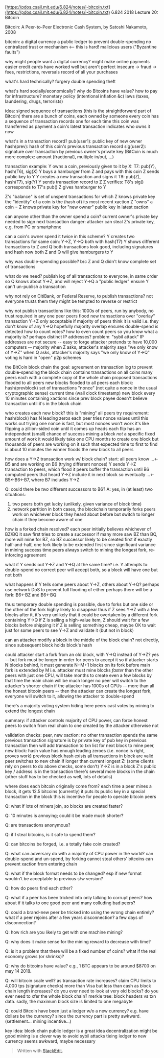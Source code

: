 
[https://pdos.csail.mit.edu/6.824/notes/l-bitcoin.txt](https://pdos.csail.mit.edu/6.824/notes/l-bitcoin.txt)
6.824 2018 Lecture 20: Bitcoin

Bitcoin: A Peer-to-Peer Electronic Cash System, by Satoshi Nakamoto, 2008

bitcoin:
  a digital currency
  a public ledger to prevent double-spending
  no centralized trust or mechanism <-- this is hard!
  malicious users ("Byzantine faults")

why might people want a digital currency?
  might make online payments easier
  credit cards have worked well but aren't perfect
    insecure -> fraud -> fees, restrictions, reversals
    record of all your purchases

what's hard technically?
  forgery
  double spending
  theft

what's hard socially/economically?
  why do Bitcoins have value?
  how to pay for infrastructure?
  monetary policy (intentional inflation &c)
  laws (taxes, laundering, drugs, terrorists)

idea: signed sequence of transactions
  (this is the straightforward part of Bitcoin)
  there are a bunch of coins, each owned by someone
  every coin has a sequence of transaction records
    one for each time this coin was transferred as payment
  a coin's latest transaction indicates who owns it now

what's in a transaction record?
  pub(user1): public key of new owner
  hash(prev): hash of this coin's previous transaction record
  sig(user2): signature over transaction by previous owner's private key
  (BitCoin is much more complex: amount (fractional), multiple in/out, ...)

transaction example:
  Y owns a coin, previously given to it by X:
    T7: pub(Y), hash(T6), sig(X)
  Y buys a hamburger from Z and pays with this coin
    Z sends public key to Y
    Y creates a new transaction and signs it
    T8: pub(Z), hash(T7), sig(Y)
  Y sends transaction record to Z
  Z verifies:
    T8's sig() corresponds to T7's pub()
  Z gives hamburger to Y

Z's "balance" is set of unspent transactions for which Z knows private key
  the "identity" of a coin is the (hash of) its most recent xaction
  Z "owns" a coin = Z knows private key for "new owner" public key in latest xaction

can anyone other than the owner spend a coin?
  current owner's private key needed to sign next transaction
  danger: attacker can steal Z's private key, e.g. from PC or smartphone

can a coin's owner spend it twice in this scheme?
  Y creates two transactions for same coin: Y->Z, Y->Q
    both with hash(T7)
  Y shows different transactions to Z and Q
  both transactions look good, including signatures and hash
  now both Z and Q will give hamburgers to Y

why was double-spending possible?
  b/c Z and Q didn't know complete set of transactions

what do we need?
  publish log of all transactions to everyone, in same order
    so Q knows about Y->Z, and will reject Y->Q
    a "public ledger"
  ensure Y can't un-publish a transaction

why not rely on CitiBank, or Federal Reserve, to publish transactions?
  not everyone trusts them
  they might be tempted to reverse or restrict

why not publish transactions like this:
  1000s of peers, run by anybody, no trust required in any one peer
  peers flood new transactions over "overlay"
  transaction Y->Z only acceptable if majority of peers think it is valid
    i.e. they don't know of any Y->Q
    hopefully majority overlap ensures double-spend is detected
  how to count votes?
    how to even count peers so you know what a majority is?
    perhaps distinct IP addresses?
  problem: "sybil attack"
    IP addresses are not secure -- easy to forge
    attacker pretends to have 10,000 computers -- majority
    when Z asks, attacker's majority says "we only know of Y->Z"
    when Q asks, attacker's majority says "we only know of Y->Q"
  voting is hard in "open" p2p schemes

the BitCoin block chain
  the goal: agreement on transaction log to prevent double-spending
  the block chain contains transactions on all coins
  many peers
    each with a complete copy of the whole chain
    proposed transactions flooded to all peers
    new blocks flooded to all peers
  each block:
    hash(prevblock)
    set of transactions
    "nonce" (not quite a nonce in the usual cryptographic sense)
    current time (wall clock timestamp)
  new block every 10 minutes containing xactions since prev block
  payee doesn't believe transaction until it's in the block chain

who creates each new block?
  this is "mining"
  all peers try
  requirement: hash(block) has N leading zeros
  each peer tries nonce values until this works out
  trying one nonce is fast, but most nonces won't work
    it's like flipping a zillion-sided coin until it comes up heads
    each flip has an independent (small) chance of success
    mining a block *not* a specific fixed amount of work
  it would likely take one CPU months to create one block
  but thousands of peers are working on it
  such that expected time to first to find is about 10 minutes
  the winner floods the new block to all peers

how does a Y->Z transaction work w/ block chain?
  start: all peers know ...<-B5
    and are working on B6 (trying different nonces)
  Y sends Y->Z transaction to peers, which flood it
  peers buffer the transaction until B6 computed
  peers that heard Y->Z include it in next block
  so eventually ...<-B5<-B6<-B7, where B7 includes Y->Z

Q: could there be *two* different successors to B6?
A: yes, in (at least) two situations:
   1) two peers both get lucky (unlikely, given variance of block time)
   2) network partition
  in both cases, the blockchain temporarily forks
    peers work on whichever block they heard about before
    but switch to longer chain if they become aware of one

how is a forked chain resolved?
  each peer initially believes whichever of BZ/BQ it saw first
  tries to create a successor
  if many more saw BZ than BQ, more will mine for BZ,
    so BZ successor likely to be created first
  if exactly half-and-half, one fork likely to be extended first
    since significant variance in mining success time
  peers always switch to mining the longest fork, re-inforcing agreement

what if Y sends out Y->Z and Y->Q at the same time?
  i.e. Y attempts to double-spend
  no correct peer will accept both, so a block will have one but not both

what happens if Y tells some peers about Y->Z, others about Y->Q?
  perhaps use network DoS to prevent full flooding of either
  perhaps there will be a fork: B6<-BZ and B6<-BQ

thus:
  temporary double spending is possible, due to forks
  but one side or the other of the fork highly likely to disappear
  thus if Z sees Y->Z with a few blocks after it,
    it's very unlikely that it could be overtaken by a
    different fork containing Y->Q
  if Z is selling a high-value item, Z should wait for a few
    blocks before shipping it
  if Z is selling something cheap, maybe OK to wait just for some peers
    to see Y->Z and validate it (but not in block)

can an attacker modify a block in the middle of the block chain?
  not directly, since subsequent block holds block's hash

could attacker start a fork from an old block, with Y->Q instead of Y->Z?
  yes -- but fork must be longer in order for peers to accept it
  so if attacker starts N blocks behind, it must generate N+M+1
    blocks on its fork before main fork is extended by M
  i.e. attacker must mine blocks *faster* than the other peers
  with just one CPU, will take months to create even a few blocks
    by that time the main chain will be much longer
    no peer will switch to the attacker's shorter chain
  if the attacker has 1000s of CPUs -- more than all the honest
    bitcoin peers -- then the attacker can create the longest fork,
    everyone will switch to it, allowing the attacker to double-spend

there's a majority voting system hiding here
  peers cast votes by mining to extend the longest chain

summary:
  if attacker controls majority of CPU power, can force honest
    peers to switch from real chain to one created by the attacker
  otherwise not

validation checks:
  peer, new xaction:
    no other transaction spends the same previous transaction
    signature is by private key of pub key in previous transaction
    then will add transaction to txn list for next block to mine
  peer, new block:
    hash value has enough leading zeroes (i.e. nonce is right, proves work)
    previous block hash exists
    all transactions in block are valid
    peer switches to new chain if longer than current longest
  Z:
    (some clients rely on peers to do above checks, some don't)
    Y->Z is in a block
    Z's public key / address is in the transaction
    there's several more blocks in the chain
  (other stuff has to be checked as well, lots of details)

where does each bitcoin originally come from?
  each time a peer mines a block, it gets 12.5 bitcoins (currently)
  it puts its public key in a special transaction in the block
  this is incentive for people to operate bitcoin peers

Q: what if lots of miners join, so blocks are created faster?

Q: 10 minutes is annoying; could it be made much shorter?

Q: are transactions anonymous?

Q: if I steal bitcoins, is it safe to spend them?

Q: can bitcoins be forged, i.e. a totally fake coin created?

Q: what can adversary do with a majority of CPU power in the world?
   can double-spend and un-spend, by forking
   cannot steal others' bitcoins
   can prevent xaction from entering chain

Q: what if the block format needs to be changed?
   esp if new format wouldn't be acceptable to previous s/w version?

Q: how do peers find each other?

Q: what if a peer has been tricked into only talking to corrupt peers?
   how about if it talks to one good peer and many colluding bad peers?

Q: could a brand-new peer be tricked into using the wrong chain entirely?
   what if a peer rejoins after a few years disconnection?
   a few days of disconnection?

Q: how rich are you likely to get with one machine mining?

Q: why does it make sense for the mining reward to decrease with time?

Q: is it a problem that there will be a fixed number of coins?
   what if the real economy grows (or shrinks)?

Q: why do bitcoins have value?
   e.g., 1 BTC appears to be around $8700 on may 14 2018.

Q: will bitcoin scale well?
   as transaction rate increases?
     claim CPU limits to 4,000 tps (signature checks)
     more than Visa but less than cash
   as block chain length increases?
     do you ever need to look at very old blocks?
     do you ever need to xfer the whole block chain?
     merkle tree: block headers vs txn data.
   sadly, the maximum block size is limited to one megabyte

Q: could Bitcoin have been just a ledger w/o a new currency?
   e.g. have dollars be the currency?
   since the currency part is pretty awkward.
   (settlement... mining incentive...)

key idea: block chain
  public ledger is a great idea
  decentralization might be good
  mining is a clever way to avoid sybil attacks
  tieing ledger to new currency seems awkward, maybe necessary
  
> Written with [StackEdit](https://stackedit.io/).
<!--stackedit_data:
eyJoaXN0b3J5IjpbLTQyMTExNzA5Nl19
-->